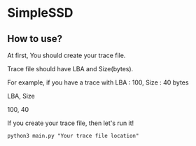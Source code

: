 # SimpleSSD

## How to use?
At first, You should create your trace file.


Trace file should have LBA and Size(bytes).


For example, if you have a trace with LBA : 100, Size : 40 bytes

LBA, Size


100, 40

If you create your trace file, then let's run it!
```
python3 main.py "Your trace file location"
```